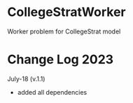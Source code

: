 # CollegeStratWorker
Worker problem for CollegeStrat model

# Change Log 2023

July-18 (v.1.1)
- added all dependencies
